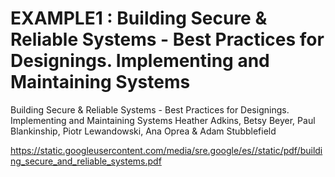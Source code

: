 # EXAMPLE1 : Building Secure & Reliable Systems - Best Practices for Designings. Implementing and Maintaining Systems

Building Secure & Reliable Systems - Best Practices for Designings. Implementing and Maintaining Systems
Heather Adkins, Betsy Beyer, Paul Blankinship, Piotr Lewandowski, Ana Oprea & Adam Stubblefield

https://static.googleusercontent.com/media/sre.google/es//static/pdf/building_secure_and_reliable_systems.pdf
